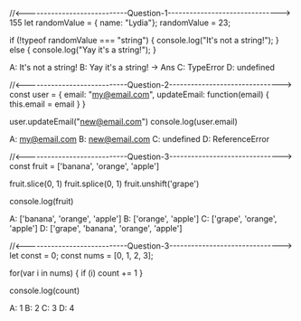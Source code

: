 //<----------------------------Question-1------------------------------->
155
let randomValue = { name: "Lydia"};
randomValue = 23;

if (!typeof randomValue === "string") {
    console.log("It's not a string!");
} else {
    console.log("Yay it's a string!");
}


A: It's not a string!
B: Yay it's a string!   -> Ans
C: TypeError
D: undefined


//<----------------------------Question-2------------------------------->
const user = {
    email: "my@email.com",
    updateEmail: function(email) {
        this.email = email
    }
}

user.updateEmail("new@email.com")
console.log(user.email)

A: my@email.com
B: new@email.com
C: undefined
D: ReferenceError


//<----------------------------Question-3------------------------------->
const fruit = ['banana', 'orange', 'apple']

fruit.slice(0, 1)
fruit.splice(0, 1)
fruit.unshift('grape')

console.log(fruit)

A: ['banana', 'orange', 'apple']
B: ['orange', 'apple']
C: ['grape', 'orange', 'apple']
D: ['grape', 'banana', 'orange', 'apple']


//<----------------------------Question-3------------------------------->
let const = 0;
const nums = [0, 1, 2, 3];

for(var i in nums) {
    if (i) count += 1
}

console.log(count)

A: 1
B: 2
C: 3
D: 4